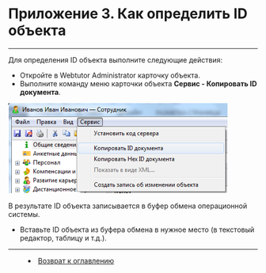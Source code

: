 # Приложение 3. Как определить ID объекта
***

Для определения ID объекта выполните следующие действия:

* Откройте в Webtutor Administrator карточку объекта.
* Выполните команду меню карточки объекта **Сервис - Копировать ID документа**.
 
![](pril_3_1.PNG)

В результате ID объекта записывается в буфер обмена операционной системы.

* Вставьте ID объекта из буфера обмена в нужное место (в текстовый редактор, таблицу и т.д.).

***


<dd><li> <a href="README.md"> Возврат к оглавлению</a></dd>
